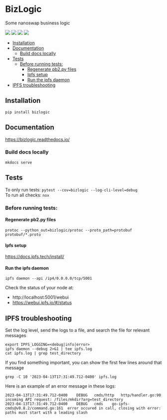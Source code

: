 # BizLogic

Some nanoswap business logic

![](https://img.shields.io/readthedocs/ipfsclient?label=readthedocs)
![](https://img.shields.io/github/actions/workflow/status/nanoswap/ipfsclient/test.yml?label=tests)
![](https://img.shields.io/snyk/vulnerabilities/github/nanoswap/ipfsclient)
![](https://img.shields.io/pypi/pyversions/ipfsclient)

- [Installation](#installation)
- [Documentation](#documentation)
  * [Build docs locally](#build-docs-locally)
- [Tests](#tests)
  * [Before running tests:](#before-running-tests-)
    + [Regenerate pb2.py files](#regenerate-pb2py-files)
    + [Ipfs setup](#ipfs-setup)
    + [Run the ipfs daemon](#run-the-ipfs-daemon)
- [IPFS troubleshooting](#ipfs-troubleshooting)

## Installation

```
pip install bizlogic
```

## Documentation

https://bizlogic.readthedocs.io/

### Build docs locally
`mkdocs serve`

## Tests
To only run tests: `pytest --cov=bizlogic --log-cli-level=debug`  
To run all checks: `nox`

### Before running tests:

#### Regenerate pb2.py files 
```
protoc --python_out=bizlogic/protoc --proto_path=protobuf protobuf/*.proto
```

#### Ipfs setup
https://docs.ipfs.tech/install/  

#### Run the ipfs daemon
```
ipfs daemon --api /ip4/0.0.0.0/tcp/5001
```
Check the status of your node at:
  - http://localhost:5001/webui
  - https://webui.ipfs.io/#/status


## IPFS troubleshooting

Set the log level, send the logs to a file, and search the file for relevant messages
```
export IPFS_LOGGING=<debug|info|error>
ipfs daemon --debug 2>&1 | tee ipfs.log
cat ipfs.log | grep test_directory
```

If you find something important, you can show the first few lines around that message
```
grep -C 10 '2023-04-13T17:31:49.712-0400' ipfs.log
```

Here is an example of an error message in these logs:
```
2023-04-13T17:31:49.712-0400	DEBUG	cmds/http	http/handler.go:90	incoming API request: /files/mkdir?arg=test_directory
2023-04-13T17:31:49.712-0400	DEBUG	cmds	go-ipfs-cmds@v0.8.2/command.go:161	error occured in call, closing with error: paths must start with a leading slash
```
